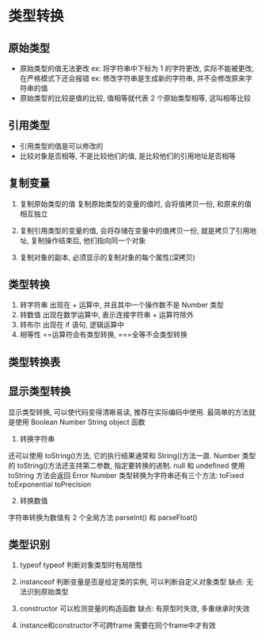 # 类型转换

## 原始类型

- 原始类型的值无法更改
  ex: 将字符串中下标为 1 的字符更改, 实际不能被更改, 在严格模式下还会报错
  ex: 修改字符串是生成新的字符串, 并不会修改原来字符串的值
- 原始类型的比较是值的比较, 值相等就代表 2 个原始类型相等, 这叫相等比较

## 引用类型

- 引用类型的值是可以修改的
- 比较对象是否相等, 不是比较他们的值, 是比较他们的引用地址是否相等

## 复制变量

1. 复制原始类型的值
   复制原始类型的变量的值时, 会将值拷贝一份, 和原来的值相互独立

2. 复制引用类型的变量的值, 会将存储在变量中的值拷贝一份, 就是拷贝了引用地址, 复制操作结束后, 他们指向同一个对象

3. 复制对象的副本, 必须显示的复制对象的每个属性(深拷贝)

## 类型转换

1. 转字符串
   出现在 + 运算中, 并且其中一个操作数不是 Number 类型
2. 转数值
   出现在数学运算中, 表示连接字符串 + 运算符除外
3. 转布尔
   出现在 if 语句, 逻辑运算中
4. 相等性
   ==运算符会有类型转换, ===全等不会类型转换

## 类型转换表

## 显示类型转换

显示类型转换, 可以使代码变得清晰易读, 推荐在实际编码中使用. 最简单的方法就是使用 Boolean Number String object 函数

1. 转换字符串

还可以使用 toString()方法, 它的执行结果通常和 String()方法一直. Number 类型的 toString()方法还支持第二参数, 指定要转换的进制.
null 和 undefined 使用 toString 方法会返回 Error
Number 类型转换为字符串还有三个方法: toFixed toExponential toPrecision

2. 转换数值

字符串转换为数值有 2 个全局方法 parseInt() 和 parseFloat()

## 类型识别

1. typeof
   typeof 判断对象类型时有局限性

2. instanceof
   判断变量是否是给定类的实例, 可以判断自定义对象类型
   缺点: 无法识别原始类型

3. constructor
   可以检测变量的构造函数
   缺点: 有原型时失效, 多重继承时失效

4. instance和constructor不可跨frame
需要在同个frame中才有效
